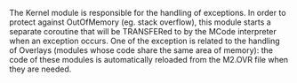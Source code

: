 The Kernel module is responsible for the handling of exceptions.
In order to protect against OutOfMemory (eg. stack overflow),
this module starts a separate coroutine that will be TRANSFERed to 
by the MCode interpreter when an exception occurs.
One of the exception is related to the handling of Overlays (modules whose code
share the same area of memory): the code of these modules is automatically 
reloaded from the M2.OVR file when they are needed.
